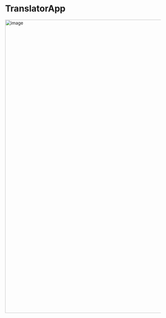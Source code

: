# TranslatorApp
<img width="949" alt="image" src="https://user-images.githubusercontent.com/41547572/162333185-c2f90597-3d56-4947-a6e9-a8edaad10948.png">
